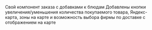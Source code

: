 Свой компонент заказа с добавками к блюдам 
Добавлены кнопки увеличения/уменьшения количества покупаемого товара, Яндекс-карта, 
зоны на карте и возможность выбора фирмы по доставке с отображением на карте